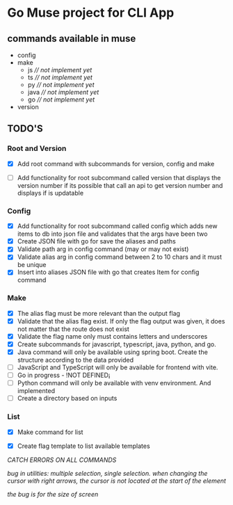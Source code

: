 # Go Muse project for CLI App

## commands available in muse

* config
* make
  * js *// not implement yet*
  * ts *// not implement yet*
  * py *// not implement yet*
  * java *// not implement yet*
  * go *// not implement yet*
* version

## TODO'S

### Root and Version

- [x] Add root command with subcommands for version, config and make

- [ ] Add functionality for root subcommand called version that displays the version number if its possible that call an api to get version number and displays if is updatable

### Config

- [x] Add functionality for root subcommand called config which adds new items to db into json file and validates that the args have been two
- [x] Create JSON file with go for save the aliases and paths
- [x] Validate path arg in config command (may or may not exist)
- [x] Validate alias arg in config command between 2 to 10 chars and it must be unique
- [x] Insert into aliases JSON file with go that creates Item for config command

### Make

- [x] The alias flag must be more relevant than the output flag
- [x] Validate that the alias flag exist. If only the flag output was given, it does not matter that the route does not exist
- [x] Validate the flag name only must contains letters and underscores
- [x] Create subcommands for javascript, typescript, java, python, and go.
- [x] Java command will only be available using spring boot. Create the structure according to the data provided
- [ ] JavaScript and TypeScript will only be available for frontend with vite.
- [ ] Go in progress - !NOT DEFINED¡
- [ ] Python command will only be available with venv environment. And implemented
- [ ] Create a directory based on inputs

### List 

- [x] Make command for list
- [x] Create flag template to list available templates


*CATCH ERRORS ON ALL COMMANDS*

*bug in utilities: multiple selection, single selection. when changing the cursor with right arrows, the cursor is not located at the start of the element*

*the bug is for the size of screen*